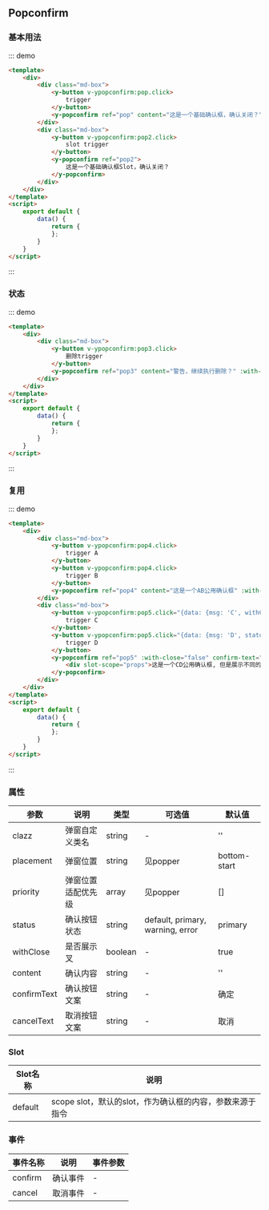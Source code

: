 <script>
    export default {
        data() {
            return {
            };
        },
        methods: {
        }
    }
</script>
<style>
.md-box {
    margin-bottom: 20px;
}
.md-box:last-child {
    margin-bottom: 0px;
}
</style>
## Popconfirm

### 基本用法

::: demo
```html
<template>
    <div>
        <div class="md-box">
            <y-button v-ypopconfirm:pop.click>
                trigger
            </y-button>
            <y-popconfirm ref="pop" content="这是一个基础确认框，确认关闭？" />
        </div>
        <div class="md-box">
            <y-button v-ypopconfirm:pop2.click>
                slot trigger
            </y-button>
            <y-popconfirm ref="pop2">
                这是一个基础确认框Slot，确认关闭？
            </y-popconfirm>
        </div>
    </div>
</template>
<script>
    export default {
        data() {
            return {
            };
        }
    }
</script>
```
:::

### 状态

::: demo
```html
<template>
    <div>
        <div class="md-box">
            <y-button v-ypopconfirm:pop3.click>
                删除trigger
            </y-button>
            <y-popconfirm ref="pop3" content="警告，继续执行删除？" :with-close="false" status="error" confirm-text="我已知晓"  cancel-text="算了" />
        </div>
    </div>
</template>
<script>
    export default {
        data() {
            return {
            };
        }
    }
</script>
```
:::

### 复用

::: demo
```html
<template>
    <div>
        <div class="md-box">
            <y-button v-ypopconfirm:pop4.click>
                trigger A
            </y-button>
            <y-button v-ypopconfirm:pop4.click>
                trigger B
            </y-button>
            <y-popconfirm ref="pop4" content="这是一个AB公用确认框" :with-close="false" confirm-text="我已知晓" />
        </div>
        <div class="md-box">
            <y-button v-ypopconfirm:pop5.click="{data: {msg: 'C', withClose: true, confirmText: '同意'}}">
                trigger C
            </y-button>
            <y-button v-ypopconfirm:pop5.click="{data: {msg: 'D', status: 'error'}}">
                trigger D
            </y-button>
            <y-popconfirm ref="pop5" :with-close="false" confirm-text="我已知晓">
                <div slot-scope="props">这是一个CD公用确认框, 但是展示不同的来源, 当前数据来源: {{ props.data.msg }}</div>
            </y-popconfirm>
        </div>
    </div>
</template>
<script>
    export default {
        data() {
            return {
            };
        }
    }
</script>
```
:::

### 属性

| 参数      | 说明                             | 类型      | 可选值       | 默认值 |
| -------- | -------------------------------- | -------- | ----------- | ----- |
| clazz   | 弹窗自定义类名 | string    | - | '' |
| placement     | 弹窗位置  | string   | 见popper | bottom-start |
| priority  | 弹窗位置适配优先级  | array   | 见popper  | [] |
| status | 确认按钮状态   | string   | default, primary, warning, error  | primary |
| withClose | 是否展示叉   | boolean   | -           | true |
| content | 确认内容   | string   | -           | '' |
| confirmText | 确认按钮文案   | string   | -           | 确定 |
| cancelText | 取消按钮文案   | string   | -           | 取消 |

### Slot

| Slot名称  | 说明                             |
| -------- | -------------------------------- |
| default  | scope slot，默认的slot，作为确认框的内容，参数来源于指令 |

### 事件

| 事件名称  | 说明                              | 事件参数  |
| -------- | -------------------------------- | -------- |
| confirm    | 确认事件 | - |
| cancel    | 取消事件 | - |
